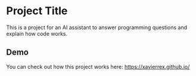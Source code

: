 
# Project Title

This is a project for an AI assistant to answer programming questions and explain how code works.


## Demo

You can check out how this project works here: https://xavierrex.github.io/

